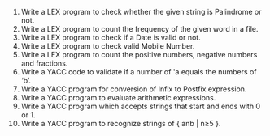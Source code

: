 1. 	Write a LEX program to check whether the given string is Palindrome or not.
2. 	Write a LEX program to count the frequency of the given word in a file.
3. 	Write a LEX program to check if a Date is valid or not.
4. 	Write a LEX program to check valid Mobile Number.
5. 	Write a LEX program to count the positive numbers, negative numbers and fractions.
6. 	Write a YACC code to validate if a number of 'a equals the numbers of ‘b’.
7. 	Write a YACC program for conversion of Infix to Postfix expression.
8. 	Write a YACC program to evaluate arithmetic expressions.
9. 	Write a YACC program which accepts strings that start and ends with 0 or 1.
10.	Write a YACC program to recognize strings of { anb | n≥5 }.
